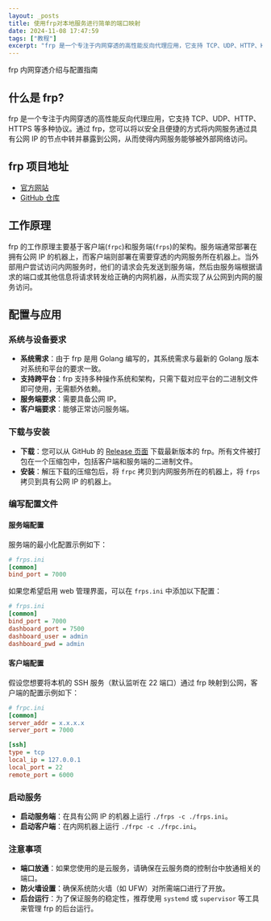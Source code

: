 ```yaml
---
layout: _posts
title: 使用frp对本地服务进行简单的端口映射
date: 2024-11-08 17:47:59
tags: ["教程"]
excerpt: "frp 是一个专注于内网穿透的高性能反向代理应用，它支持 TCP、UDP、HTTP、HTTPS 等多种协议。通过 frp，您可以将以安全且便捷的方式将内网服务通过具有公网 IP 的节点中转并暴露到公网，从而使得内网服务能够被外部网络访问。"
---
```

frp 内网穿透介绍与配置指南

## 什么是 frp?

frp 是一个专注于内网穿透的高性能反向代理应用，它支持 TCP、UDP、HTTP、HTTPS 等多种协议。通过 frp，您可以将以安全且便捷的方式将内网服务通过具有公网 IP 的节点中转并暴露到公网，从而使得内网服务能够被外部网络访问。

## frp 项目地址

- [官方网站](https://gofrp.org/)
- [GitHub 仓库](https://github.com/fatedier/frp)

## 工作原理

frp 的工作原理主要基于客户端(`frpc`)和服务端(`frps`)的架构。服务端通常部署在拥有公网 IP 的机器上，而客户端则部署在需要穿透的内网服务所在机器上。当外部用户尝试访问内网服务时，他们的请求会先发送到服务端，然后由服务端根据请求的端口或其他信息将请求转发给正确的内网机器，从而实现了从公网到内网的服务访问。

## 配置与应用

### 系统与设备要求

- **系统需求**：由于 frp 是用 Golang 编写的，其系统需求与最新的 Golang 版本对系统和平台的要求一致。
- **支持跨平台**：frp 支持多种操作系统和架构，只需下载对应平台的二进制文件即可使用，无需额外依赖。
- **服务端要求**：需要具备公网 IP。
- **客户端要求**：能够正常访问服务端。

### 下载与安装

- **下载**：您可以从 GitHub 的 [Release 页面](https://github.com/fatedier/frp/releases) 下载最新版本的 frp。所有文件被打包在一个压缩包中，包括客户端和服务端的二进制文件。
- **安装**：解压下载的压缩包后，将 `frpc` 拷贝到内网服务所在的机器上，将 `frps` 拷贝到具有公网 IP 的机器上。

### 编写配置文件

#### 服务端配置

服务端的最小化配置示例如下：

```ini
# frps.ini
[common]
bind_port = 7000
```

如果您希望启用 web 管理界面，可以在 `frps.ini` 中添加以下配置：

```ini
# frps.ini
[common]
bind_port = 7000
dashboard_port = 7500
dashboard_user = admin
dashboard_pwd = admin
```

#### 客户端配置

假设您想要将本机的 SSH 服务（默认监听在 22 端口）通过 frp 映射到公网，客户端的配置示例如下：

```ini
# frpc.ini
[common]
server_addr = x.x.x.x
server_port = 7000

[ssh]
type = tcp
local_ip = 127.0.0.1
local_port = 22
remote_port = 6000
```

### 启动服务

- **启动服务端**：在具有公网 IP 的机器上运行 `./frps -c ./frps.ini`。
- **启动客户端**：在内网机器上运行 `./frpc -c ./frpc.ini`。

### 注意事项

- **端口放通**：如果您使用的是云服务，请确保在云服务商的控制台中放通相关的端口。
- **防火墙设置**：确保系统防火墙（如 UFW）对所需端口进行了开放。
- **后台运行**：为了保证服务的稳定性，推荐使用 `systemd` 或 `supervisor` 等工具来管理 frp 的后台运行。
